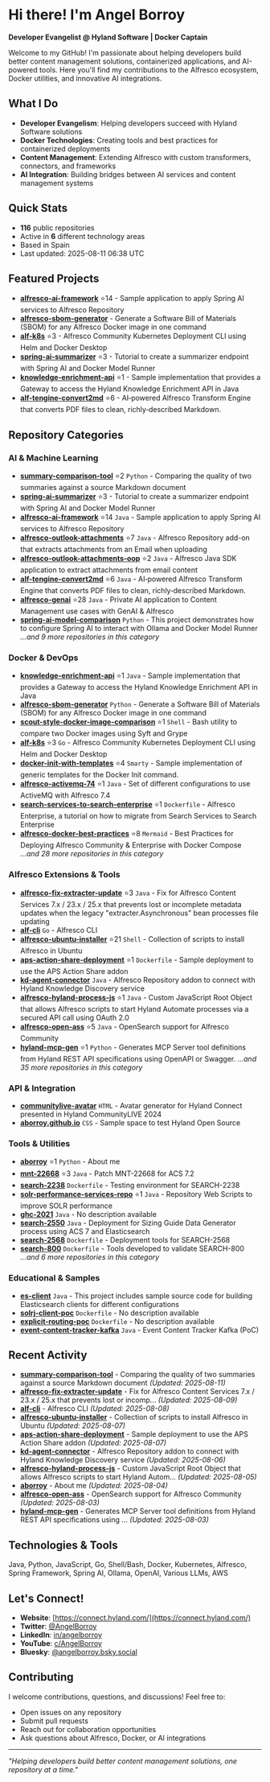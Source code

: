 # Hi there! I'm Angel Borroy

**Developer Evangelist @ Hyland Software | Docker Captain**

Welcome to my GitHub! I'm passionate about helping developers build better content management solutions, containerized applications, and AI-powered tools. Here you'll find my contributions to the Alfresco ecosystem, Docker utilities, and innovative AI integrations.

## What I Do

- **Developer Evangelism**: Helping developers succeed with Hyland Software solutions
- **Docker Technologies**: Creating tools and best practices for containerized deployments
- **Content Management**: Extending Alfresco with custom transformers, connectors, and frameworks
- **AI Integration**: Building bridges between AI services and content management systems

## Quick Stats

- **116** public repositories
- Active in **6** different technology areas
- Based in Spain
- Last updated: 2025-08-11 06:38 UTC

## Featured Projects

- **[alfresco-ai-framework](https://github.com/aborroy/alfresco-ai-framework)** ⭐14 - Sample application to apply Spring AI services to Alfresco Repository
- **[alfresco-sbom-generator](https://github.com/aborroy/alfresco-sbom-generator)**  - Generate a Software Bill of Materials (SBOM) for any Alfresco Docker image in one command
- **[alf-k8s](https://github.com/aborroy/alf-k8s)** ⭐3 - Alfresco Community Kubernetes Deployment CLI using Helm and Docker Desktop
- **[spring-ai-summarizer](https://github.com/aborroy/spring-ai-summarizer)** ⭐3 - Tutorial to create a summarizer endpoint with Spring AI and Docker Model Runner
- **[knowledge-enrichment-api](https://github.com/aborroy/knowledge-enrichment-api)** ⭐1 - Sample implementation that provides a Gateway to access the Hyland Knowledge Enrichment API in Java
- **[alf-tengine-convert2md](https://github.com/aborroy/alf-tengine-convert2md)** ⭐6 - AI‑powered Alfresco Transform Engine that converts PDF files to clean, richly‑described Markdown.

## Repository Categories

### AI & Machine Learning

- **[summary-comparison-tool](https://github.com/aborroy/summary-comparison-tool)** ⭐2 `Python` - Comparing the quality of two summaries against a source Markdown document
- **[spring-ai-summarizer](https://github.com/aborroy/spring-ai-summarizer)** ⭐3 - Tutorial to create a summarizer endpoint with Spring AI and Docker Model Runner
- **[alfresco-ai-framework](https://github.com/aborroy/alfresco-ai-framework)** ⭐14 `Java` - Sample application to apply Spring AI services to Alfresco Repository
- **[alfresco-outlook-attachments](https://github.com/aborroy/alfresco-outlook-attachments)** ⭐7 `Java` - Alfresco Repository add-on that extracts attachments from an Email when uploading
- **[alfresco-outlook-attachments-oop](https://github.com/aborroy/alfresco-outlook-attachments-oop)** ⭐2 `Java` - Alfresco Java SDK application to extract attachments from email content
- **[alf-tengine-convert2md](https://github.com/aborroy/alf-tengine-convert2md)** ⭐6 `Java` - AI‑powered Alfresco Transform Engine that converts PDF files to clean, richly‑described Markdown.
- **[alfresco-genai](https://github.com/aborroy/alfresco-genai)** ⭐28 `Java` - Private AI application to Content Management use cases with GenAI & Alfresco
- **[spring-ai-model-comparison](https://github.com/aborroy/spring-ai-model-comparison)**  `Python` - This project demonstrates how to configure Spring AI to interact with Ollama and Docker Model Runner
*...and 9 more repositories in this category*

### Docker & DevOps

- **[knowledge-enrichment-api](https://github.com/aborroy/knowledge-enrichment-api)** ⭐1 `Java` - Sample implementation that provides a Gateway to access the Hyland Knowledge Enrichment API in Java
- **[alfresco-sbom-generator](https://github.com/aborroy/alfresco-sbom-generator)**  `Python` - Generate a Software Bill of Materials (SBOM) for any Alfresco Docker image in one command
- **[scout-style-docker-image-comparison](https://github.com/aborroy/scout-style-docker-image-comparison)** ⭐1 `Shell` - Bash utility to compare two Docker images using Syft and Grype
- **[alf-k8s](https://github.com/aborroy/alf-k8s)** ⭐3 `Go` - Alfresco Community Kubernetes Deployment CLI using Helm and Docker Desktop
- **[docker-init-with-templates](https://github.com/aborroy/docker-init-with-templates)** ⭐4 `Smarty` - Sample implementation of generic templates for the Docker Init command.
- **[alfresco-activemq-74](https://github.com/aborroy/alfresco-activemq-74)** ⭐1 `Java` - Set of different configurations to use ActiveMQ with Alfresco 7.4
- **[search-services-to-search-enterprise](https://github.com/aborroy/search-services-to-search-enterprise)** ⭐1 `Dockerfile` - Alfresco Enterprise, a tutorial on how to migrate from Search Services to Search Enterprise
- **[alfresco-docker-best-practices](https://github.com/aborroy/alfresco-docker-best-practices)** ⭐8 `Mermaid` - Best Practices for Deploying Alfresco Community & Enterprise with Docker Compose
*...and 28 more repositories in this category*

### Alfresco Extensions & Tools

- **[alfresco-fix-extracter-update](https://github.com/aborroy/alfresco-fix-extracter-update)** ⭐3 `Java` - Fix for Alfresco Content Services 7.x / 23.x / 25.x that prevents lost or incomplete metadata updates when the legacy "extracter.Asynchronous" bean processes file updating
- **[alf-cli](https://github.com/aborroy/alf-cli)**  `Go` - Alfresco CLI
- **[alfresco-ubuntu-installer](https://github.com/aborroy/alfresco-ubuntu-installer)** ⭐21 `Shell` - Collection of scripts to install Alfresco in Ubuntu
- **[aps-action-share-deployment](https://github.com/aborroy/aps-action-share-deployment)** ⭐1 `Dockerfile` - Sample deployment to use the APS Action Share addon
- **[kd-agent-connector](https://github.com/aborroy/kd-agent-connector)**  `Java` - Alfresco Repository addon to connect with Hyland Knowledge Discovery service
- **[alfresco-hyland-process-js](https://github.com/aborroy/alfresco-hyland-process-js)** ⭐1 `Java` - Custom JavaScript Root Object that allows Alfresco scripts to start Hyland Automate processes via a secured API call using OAuth 2.0
- **[alfresco-open-ass](https://github.com/aborroy/alfresco-open-ass)** ⭐5 `Java` - OpenSearch support for Alfresco Community
- **[hyland-mcp-gen](https://github.com/aborroy/hyland-mcp-gen)** ⭐1 `Python` - Generates MCP Server tool definitions from Hyland REST API specifications using OpenAPI or Swagger.
*...and 35 more repositories in this category*

### API & Integration

- **[communitylive-avatar](https://github.com/aborroy/communitylive-avatar)**  `HTML` - Avatar generator for Hyland Connect presented in Hyland CommunityLIVE 2024
- **[aborroy.github.io](https://github.com/aborroy/aborroy.github.io)**  `CSS` - Sample space to test Hyland Open Source

### Tools & Utilities

- **[aborroy](https://github.com/aborroy/aborroy)** ⭐1 `Python` - About me
- **[mnt-22668](https://github.com/aborroy/mnt-22668)** ⭐3 `Java` - Patch MNT-22668 for ACS 7.2
- **[search-2238](https://github.com/aborroy/search-2238)**  `Dockerfile` - Testing environment for SEARCH-2238
- **[solr-performance-services-repo](https://github.com/aborroy/solr-performance-services-repo)** ⭐1 `Java` - Repository Web Scripts to improve SOLR performance
- **[ghc-2021](https://github.com/aborroy/ghc-2021)**  `Java` - No description available
- **[search-2550](https://github.com/aborroy/search-2550)**  `Java` - Deployment for Sizing Guide Data Generator process using ACS 7 and Elasticsearch
- **[search-2568](https://github.com/aborroy/search-2568)**  `Dockerfile` - Deployment tools for SEARCH-2568
- **[search-800](https://github.com/aborroy/search-800)**  `Dockerfile` - Tools developed to validate SEARCH-800
*...and 6 more repositories in this category*

### Educational & Samples

- **[es-client](https://github.com/aborroy/es-client)**  `Java` - This project includes sample source code for building Elasticsearch clients for different configurations
- **[solrj-client-poc](https://github.com/aborroy/solrj-client-poc)**  `Dockerfile` - No description available
- **[explicit-routing-poc](https://github.com/aborroy/explicit-routing-poc)**  `Dockerfile` - No description available
- **[event-content-tracker-kafka](https://github.com/aborroy/event-content-tracker-kafka)**  `Java` - Event Content Tracker Kafka (PoC)

## Recent Activity

- **[summary-comparison-tool](https://github.com/aborroy/summary-comparison-tool)** - Comparing the quality of two summaries against a source Markdown document *(Updated: 2025-08-11)*
- **[alfresco-fix-extracter-update](https://github.com/aborroy/alfresco-fix-extracter-update)** - Fix for Alfresco Content Services 7.x / 23.x / 25.x that prevents lost or incomp... *(Updated: 2025-08-09)*
- **[alf-cli](https://github.com/aborroy/alf-cli)** - Alfresco CLI *(Updated: 2025-08-08)*
- **[alfresco-ubuntu-installer](https://github.com/aborroy/alfresco-ubuntu-installer)** - Collection of scripts to install Alfresco in Ubuntu *(Updated: 2025-08-07)*
- **[aps-action-share-deployment](https://github.com/aborroy/aps-action-share-deployment)** - Sample deployment to use the APS Action Share addon *(Updated: 2025-08-07)*
- **[kd-agent-connector](https://github.com/aborroy/kd-agent-connector)** - Alfresco Repository addon to connect with Hyland Knowledge Discovery service *(Updated: 2025-08-06)*
- **[alfresco-hyland-process-js](https://github.com/aborroy/alfresco-hyland-process-js)** - Custom JavaScript Root Object that allows Alfresco scripts to start Hyland Autom... *(Updated: 2025-08-05)*
- **[aborroy](https://github.com/aborroy/aborroy)** - About me *(Updated: 2025-08-04)*
- **[alfresco-open-ass](https://github.com/aborroy/alfresco-open-ass)** - OpenSearch support for Alfresco Community *(Updated: 2025-08-03)*
- **[hyland-mcp-gen](https://github.com/aborroy/hyland-mcp-gen)** - Generates MCP Server tool definitions from Hyland REST API specifications using ... *(Updated: 2025-08-03)*

## Technologies & Tools

Java, Python, JavaScript, Go, Shell/Bash, Docker, Kubernetes, Alfresco, Spring Framework, Spring AI, Ollama, OpenAI, Various LLMs, AWS

## Let's Connect!

- **Website**: [https://connect.hyland.com/](https://connect.hyland.com/)
- **Twitter**: [@AngelBorroy](https://twitter.com/AngelBorroy)
- **LinkedIn**: [in/angelborroy](https://www.linkedin.com/in/angelborroy)
- **YouTube**: [c/AngelBorroy](https://www.youtube.com/c/AngelBorroy)
- **Bluesky**: [@angelborroy.bsky.social](https://bsky.app/profile/angelborroy.bsky.social)

## Contributing

I welcome contributions, questions, and discussions! Feel free to:
- Open issues on any repository
- Submit pull requests
- Reach out for collaboration opportunities
- Ask questions about Alfresco, Docker, or AI integrations

---

*"Helping developers build better content management solutions, one repository at a time."*

<!-- This README is automatically updated by GitHub Actions -->